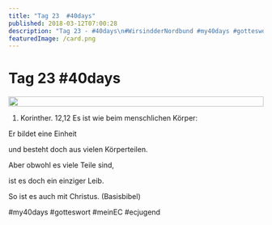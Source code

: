 ```yaml
---
title: "Tag 23  #40days"
published: 2018-03-12T07:00:28
description: "Tag 23 - #40days\n#WirsindderNordbund #my40days #gotteswort #meinEC #ecjugend"
featuredImage: /card.png
---
```


# Tag 23  #40days

<div style="display: grid; grid-template-columns: repeat(1, 1fr); grid-gap: 5px;">
<img src="/old/40DAYS_03-12_WITH-tag-23.jpg" alt width="100%">
</div>

1. Korinther. 12,12 Es ist wie beim menschlichen Körper:

Er bildet eine Einheit

und besteht doch aus vielen Körperteilen.

Aber obwohl es viele Teile sind,

ist es doch ein einziger Leib.

So ist es auch mit Christus. (Basisbibel)

#my40days #gotteswort #meinEC #ecjugend